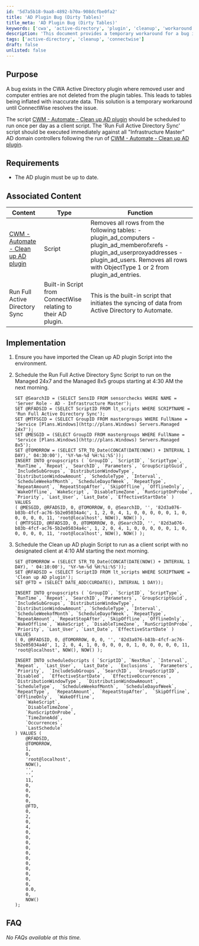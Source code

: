 ```yaml
---
id: '5d7a5b18-9aa8-4892-b70a-908dcfbe0fa2'
title: 'AD Plugin Bug (Dirty Tables)'
title_meta: 'AD Plugin Bug (Dirty Tables)'
keywords: ['cwa', 'active-directory', 'plugin', 'cleanup', 'workaround']
description: 'This document provides a temporary workaround for a bug in the CWA Active Directory plugin, which fails to remove deleted user and computer entries from its tables. It outlines the necessary steps to schedule scripts to maintain accurate data in the plugin until the issue is resolved by ConnectWise.'
tags: ['active-directory', 'cleanup', 'connectwise']
draft: false
unlisted: false
---
```


## Purpose

A bug exists in the CWA Active Directory plugin where removed user and computer entries are not deleted from the plugin tables. This leads to tables being inflated with inaccurate data. This solution is a temporary workaround until ConnectWise resolves the issue.

The script [CWM - Automate - Clean up AD plugin](<../cwa/scripts/Clean Up AD Plugin.md>) should be scheduled to run once per day as a client script. The 'Run Full Active Directory Sync' script should be executed immediately against all "Infrastructure Master" AD domain controllers following the run of [CWM - Automate - Clean up AD plugin](<../cwa/scripts/Clean Up AD Plugin.md>).

## Requirements

- The AD plugin must be up to date.

## Associated Content

| Content                                                                 | Type   | Function                                                                                                            |
|-------------------------------------------------------------------------|--------|---------------------------------------------------------------------------------------------------------------------|
| [CWM - Automate - Clean up AD plugin](<../cwa/scripts/Clean Up AD Plugin.md>) | Script | Removes all rows from the following tables:  - plugin_ad_computers  - plugin_ad_memberofxrefs  - plugin_ad_userproxyaddresses  - plugin_ad_users. Removes all rows with ObjectType 1 or 2 from plugin_ad_entries. |
| Run Full Active Directory Sync                                           | Built-in Script from ConnectWise relating to their AD plugin. | This is the built-in script that initiates the syncing of data from Active Directory to Automate.                 |

## Implementation

1. Ensure you have imported the Clean up AD plugin Script into the environment.
2. Schedule the Run Full Active Directory Sync Script to run on the Managed 24x7 and the Managed 8x5 groups starting at 4:30 AM the next morning.

   ```
   SET @SearchID = (SELECT SensID FROM sensorchecks WHERE NAME = 'Server Role - AD - Infrastructure Master');
   SET @RFADSID = (SELECT ScriptID FROM lt_scripts WHERE SCRIPTNAME = 'Run Full Active Directory Sync');
   SET @MTFSGID = (SELECT GroupID FROM mastergroups WHERE FullName = 'Service [Plans.Windows](http://plans.Windows) Servers.Managed 24x7');
   SET @MESGID = (SELECT GroupID FROM mastergroups WHERE FullName = 'Service [Plans.Windows](http://plans.Windows) Servers.Managed 8x5');
   SET @TOMORROW = (SELECT STR_TO_Date(CONCAT(DATE(NOW() + INTERVAL 1 DAY),' 04:30:00'), '%Y-%m-%d %H:%i:%S')); 
   INSERT INTO groupscripts ( `GroupID`, `ScriptID`, `ScriptType`, `RunTime`, `Repeat`, `SearchID`, `Parameters`, `GroupScriptGuid`, `IncludeSubGroups`, `DistributionWindowType`, `DistributionWindowAmount`, `ScheduleType`, `Interval`, `ScheduleWeekofMonth`, `ScheduleDayofWeek`, `RepeatType`, `RepeatAmount`, `RepeatStopAfter`, `SkipOffline`, `OfflineOnly`, `WakeOffline`, `WakeScript`, `DisableTimeZone`, `RunScriptOnProbe`, `Priority`, `Last_User`, `Last_Date`, `EffectiveStartDate` )
   VALUES 
   ( @MESGID, @RFADSID, 0, @TOMORROW, 0, @SearchID, '', '82d3a076-b83b-4fcf-ac76-5b2e05034a4c', 1, 2, 0, 4, 1, 0, 0, 0, 0, 0, 1, 0, 0, 0, 0, 0, 11, 'root@localhost', NOW(), NOW() ),
   ( @MTFSGID, @RFADSID, 0, @TOMORROW, 0, @SearchID, '', '82d3a076-b83b-4fcf-ac76-5b2e05034a4c', 1, 2, 0, 4, 1, 0, 0, 0, 0, 0, 1, 0, 0, 0, 0, 0, 11, 'root@localhost', NOW(), NOW() );
   ```

3. Schedule the Clean up AD plugin Script to run as a client script with no designated client at 4:10 AM starting the next morning.

   ```
   SET @TOMORROW = (SELECT STR_TO_Date(CONCAT(DATE(NOW() + INTERVAL 1 DAY), ' 04:10:00'), '%Y-%m-%d %H:%i:%S'));
   SET @RFADSID = (SELECT ScriptID FROM lt_scripts WHERE SCRIPTNAME = 'Clean up AD plugin');
   SET @FTD = (SELECT DATE_ADD(CURDATE(), INTERVAL 1 DAY));

   INSERT INTO groupscripts ( `GroupID`, `ScriptID`, `ScriptType`, `RunTime`, `Repeat`, `SearchID`, `Parameters`, `GroupScriptGuid`, `IncludeSubGroups`, `DistributionWindowType`, `DistributionWindowAmount`, `ScheduleType`, `Interval`, `ScheduleWeekofMonth`, `ScheduleDayofWeek`, `RepeatType`, `RepeatAmount`, `RepeatStopAfter`, `SkipOffline`, `OfflineOnly`, `WakeOffline`, `WakeScript`, `DisableTimeZone`, `RunScriptOnProbe`, `Priority`, `Last_User`, `Last_Date`, `EffectiveStartDate` )
   VALUES 
   ( 0, @RFADSID, 0, @TOMORROW, 0, 0, '', '82d3a076-b83b-4fcf-ac76-5b2e05034a4d', 1, 2, 0, 4, 1, 0, 0, 0, 0, 0, 1, 0, 0, 0, 0, 0, 11, 'root@localhost', NOW(), NOW() );

   INSERT INTO scheduledscripts ( `ScriptID`, `NextRun`, `Interval`,  `Repeat`,  `Last_User`,  `Last_Date`,  `Exclusions`,  `Parameters`,  `Priority`,  `IncludeSubGroups`, `SearchID`,  `GroupScriptID`,  `Disabled`,  `EffectiveStartDate`,  `EffectiveOccurrences`,  `DistributionWindowType`,  `DistributionWindowAmount`,  `ScheduleType`,  `ScheduleWeekofMonth`,  `ScheduleDayofWeek`,  `RepeatType`,  `RepeatAmount`,  `RepeatStopAfter`,  `SkipOffline`,  `OfflineOnly`,  `WakeOffline`,
       `WakeScript`,
       `DisableTimeZone`,
       `RunScriptOnProbe`,
       `TimeZoneAdd`,
       `Occurrences`,
       `LastSchedule`
   ) VALUES (
       @RFADSID,
       @TOMORROW,
       1,
       0,
       'root@localhost',
       NOW(),
       '',
       '',
       11,
       0,
       0,
       0,
       0,
       @FTD,
       0,
       2,
       0,
       4,
       0,
       0,
       0,
       0,
       0,
       0,
       0,
       0,
       0,
       0,
       0,
       0.0,
       0,
       NOW()
   );
   ```

## FAQ

*No FAQs available at this time.*



